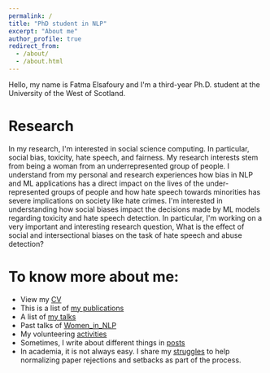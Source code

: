 ```yaml
---
permalink: /
title: "PhD student in NLP"
excerpt: "About me"
author_profile: true
redirect_from:
  - /about/
  - /about.html
---
```

Hello, my name is Fatma Elsafoury and I'm a third-year Ph.D. student at the University of the West of Scotland.

Research
========
<p>In my research, I'm interested in social science computing. In particular, social bias, toxicity, hate speech, 
and fairness. My research interests stem from being a woman from an underrepresented group of people. 
I understand from my personal and research experiences how bias in NLP and ML applications has a direct 
impact on the lives of the under-represented groups of people and how hate speech towards minorities has 
severe implications on society like hate crimes. I'm interested in understanding 
how social biases impact the decisions made by ML models regarding toxicity and hate speech detection.
In particular, I'm working on a very important and interesting research question, What is the effect of social and 
intersectional biases on the task of hate speech and abuse detection?</p>

To know more about me:
======================
* View my [CV](files/Fatma_Elsafoury.pdf)
* This is a list of [my publications](publications.md)
* A list of [my talks](talks.md)
* Past talks of [Women_in_NLP](womenInNlp.md)
* My volunteering [activities](activities.md)
* Sometimes, I write about different things in [posts](posts.md)
* In academia, it is not always easy. I share my [struggles](struggles.md) to help normalizing paper rejections and setbacks as part of the process.





